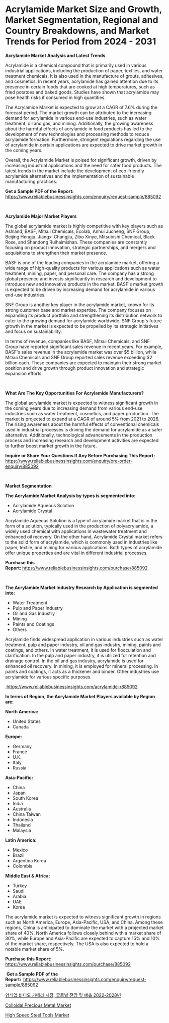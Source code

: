 <p><h1>Acrylamide Market Size and Growth, Market Segmentation, Regional and Country Breakdowns, and Market Trends for Period from 2024 -  2031</h1></p><p><strong>Acrylamide Market Analysis and Latest Trends</strong></p>
<p><p>Acrylamide is a chemical compound that is primarily used in various industrial applications, including the production of paper, textiles, and water treatment chemicals. It is also used in the manufacture of grouts, adhesives, and cosmetics. In recent years, acrylamide has gained attention due to its presence in certain foods that are cooked at high temperatures, such as fried potatoes and baked goods. Studies have shown that acrylamide may pose health risks if consumed in high quantities.</p><p>The Acrylamide Market is expected to grow at a CAGR of 7.6% during the forecast period. The market growth can be attributed to the increasing demand for acrylamide in various end-use industries, such as water treatment, oil and gas, and mining. Additionally, the growing awareness about the harmful effects of acrylamide in food products has led to the development of new technologies and processing methods to reduce acrylamide formation. Furthermore, stringent regulations regarding the use of acrylamide in certain applications are expected to drive market growth in the coming years.</p><p>Overall, the Acrylamide Market is poised for significant growth, driven by increasing industrial applications and the need for safer food products. The latest trends in the market include the development of eco-friendly acrylamide alternatives and the implementation of sustainable manufacturing practices.</p></p>
<p><strong>Get a Sample PDF of the Report:&nbsp;</strong> <a href="https://www.reliablebusinessinsights.com/enquiry/request-sample/885092">https://www.reliablebusinessinsights.com/enquiry/request-sample/885092</a></p>
<p>&nbsp;</p>
<p><strong>Acrylamide Major Market Players</strong></p>
<p><p>The global acrylamide market is highly competitive with key players such as Ashland, BASF, Mitsui Chemicals, Ecolab, Anhui Jucheng, SNF Group, Beijing Hengju, Jiangxi Changjiu, Zibo Xinye, Mitsubishi Chemical, Black Rose, and Shandong Ruihaimishan. These companies are constantly focusing on product innovation, strategic partnerships, and mergers and acquisitions to strengthen their market presence.</p><p>BASF is one of the leading companies in the acrylamide market, offering a wide range of high-quality products for various applications such as water treatment, mining, paper, and personal care. The company has a strong global presence and invests significantly in research and development to introduce new and innovative products in the market. BASF's market growth is expected to be driven by increasing demand for acrylamide in various end-use industries.</p><p>SNF Group is another key player in the acrylamide market, known for its strong customer base and market expertise. The company focuses on expanding its product portfolio and strengthening its distribution network to cater to the growing demand for acrylamide worldwide. SNF Group's future growth in the market is expected to be propelled by its strategic initiatives and focus on sustainability.</p><p>In terms of revenue, companies like BASF, Mitsui Chemicals, and SNF Group have reported significant sales revenue in recent years. For example, BASF's sales revenue in the acrylamide market was over $5 billion, while Mitsui Chemicals and SNF Group reported sales revenue exceeding $2 billion each. These companies are expected to maintain their strong market position and drive growth through product innovation and strategic expansion efforts.</p></p>
<p>&nbsp;</p>
<p><strong>What Are The Key Opportunities For Acrylamide Manufacturers?</strong></p>
<p><p>The global acrylamide market is expected to witness significant growth in the coming years due to increasing demand from various end-use industries such as water treatment, cosmetics, and paper production. The market is projected to expand at a CAGR of around 5% from 2021 to 2026. The rising awareness about the harmful effects of conventional chemicals used in industrial processes is driving the demand for acrylamide as a safer alternative. Additionally, technological advancements in the production process and increasing research and development activities are expected to further boost market growth in the future.</p></p>
<p><strong>Inquire or Share Your Questions If Any Before Purchasing This Report:</strong> <a href="https://www.reliablebusinessinsights.com/enquiry/pre-order-enquiry/885092">https://www.reliablebusinessinsights.com/enquiry/pre-order-enquiry/885092</a></p>
<p>&nbsp;</p>
<p><strong>Market Segmentation</strong></p>
<p><strong>The Acrylamide Market Analysis by types is segmented into:</strong></p>
<p><ul><li>Acrylamide Aqueous Solution</li><li>Acrylamide Crystal</li></ul></p>
<p><p>Acrylamide Aqueous Solution is a type of acrylamide market that is in the form of a solution, typically used in the production of polyacrylamide, a widely used chemical with applications in wastewater treatment and enhanced oil recovery. On the other hand, Acrylamide Crystal market refers to the solid form of acrylamide, which is commonly used in industries like paper, textile, and mining for various applications. Both types of acrylamide offer unique properties and are vital in different industrial processes.</p></p>
<p><strong>Purchase this Report:&nbsp;</strong><a href="https://www.reliablebusinessinsights.com/purchase/885092">https://www.reliablebusinessinsights.com/purchase/885092</a></p>
<p>&nbsp;</p>
<p><strong>The Acrylamide Market Industry Research by Application is segmented into:</strong></p>
<p><ul><li>Water Treatment</li><li>Pulp and Paper Industry</li><li>Oil and Gas Industry</li><li>Mining</li><li>Paints and Coatings</li><li>Others</li></ul></p>
<p><p>Acrylamide finds widespread application in various industries such as water treatment, pulp and paper industry, oil and gas industry, mining, paints and coatings, and others. In water treatment, it is used for flocculation and clarification. In the pulp and paper industry, it is utilized for retention and drainage control. In the oil and gas industry, acrylamide is used for enhanced oil recovery. In mining, it is employed for mineral processing. In paints and coatings, it acts as a thickener and binder. Other industries use acrylamide for various specific purposes.</p></p>
<p><a href="https://www.reliablebusinessinsights.com/acrylamide-r885092">&nbsp;https://www.reliablebusinessinsights.com/acrylamide-r885092</a></p>
<p><strong>In terms of Region, the Acrylamide Market Players available by Region are:</strong></p>
<p>
    <p> <strong> North America: </strong>
        <ul>
            <li>United States</li>
            <li>Canada</li>
        </ul>
        </p> 
    <p> <strong> Europe: </strong>
        <ul>
            <li>Germany</li>
            <li>France</li>
            <li>U.K.</li>
            <li>Italy</li>
            <li>Russia</li>
        </ul>
        </p> 
    <p> <strong> Asia-Pacific: </strong>
        <ul>
            <li>China</li>
            <li>Japan</li>
            <li>South Korea</li>
            <li>India</li>
            <li>Australia</li>
            <li>China Taiwan</li>
            <li>Indonesia</li>
            <li>Thailand</li>
            <li>Malaysia</li>
        </ul>
        </p> 
    <p> <strong> Latin America: </strong>
        <ul>
            <li>Mexico</li>
            <li>Brazil</li>
            <li>Argentina Korea</li>
            <li>Colombia</li>
        </ul>
        </p> 
    <p> <strong> Middle East & Africa: </strong>
        <ul>
            <li>Turkey</li>
            <li>Saudi</li>
            <li>Arabia</li>
            <li>UAE</li>
            <li>Korea</li>
        </ul>
    </p>
    </p>
<p><p>The acrylamide market is expected to witness significant growth in regions such as North America, Europe, Asia-Pacific, USA, and China. Among these regions, China is anticipated to dominate the market with a projected market share of 40%. North America follows closely behind with a market share of 30%, while Europe and Asia-Pacific are expected to capture 15% and 10% of the market share, respectively. The USA is also expected to hold a notable market share of 5%.</p></p>
<p><strong>Purchase this Report: </strong><a href="https://www.reliablebusinessinsights.com/purchase/885092">https://www.reliablebusinessinsights.com/purchase/885092</a></p>
<p>&nbsp;<strong>Get a Sample PDF of the Report:&nbsp;&nbsp;</strong><a href="https://www.reliablebusinessinsights.com/enquiry/request-sample/885092">https://www.reliablebusinessinsights.com/enquiry/request-sample/885092</a></p>
<p><strong></strong></p>
<p><p><a href="https://github.com/fernandotryO5lson96765/Market-Research-Report-List-2/blob/main/8780905131290.md">양식업 비디오 카메라 시장, 글로벌 전망 및 예측 2022-2028년</a></p><p><a href="https://github.com/refatkhan11277/Market-Research-Report-List-1/blob/main/colloidal-precious-metal-market.md">Colloidal Precious Metal Market</a></p><p><a href="https://github.com/RickHolmes3/Market-Research-Report-List-5/blob/main/high-speed-steel-tools-market.md">High Speed Steel Tools Market</a></p></p>